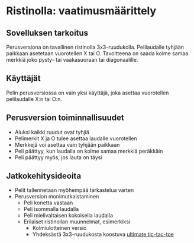 # Ristinolla: vaatimusmäärittely

## Sovelluksen tarkoitus
 Perusversiona on tavallinen ristinolla 3x3-ruudukolla. Pelilaudalle tyhjään paikkaan asetetaan vuorotellen X tai O. Tavoitteena on saada kolme samaa merkkiä joko pysty- tai vaakasuoraan tai diagonaalille.

## Käyttäjät
Pelin perusversiossa on vain yksi käyttäjä, joka asettaa vuorotellen pelilaudalle X:n tai O:n.

## Perusversion toiminnallisuudet
* Aluksi kaikki ruudut ovat tyhjiä
* Pelimerkit X ja O tulee asettaa laudalle vuorotellen
* Merkkejä voi asettaa vain tyhjään paikkaan
* Peli päättyy, kun laudalla on kolme samaa merkkiä peräkkäin
* Peli päättyy myös, jos lauta on täysi


## Jatkokehitysideoita
* Pelit tallennetaan myöhempää tarkastelua varten
* Perusversion monimutkaistaminen
  * Peli konetta vastaan
  * Peli isommalla laudalla
  * Peli mielivaltaisen kokoisella laudalla
  * Erilaiset ristinollan muunnelmat, esimerkiksi
    * Kolmiulotteinen versio
    * Yhdeksästä 3x3-ruudukosta koostuva [ultimate tic-tac-toe](https://en.wikipedia.org/wiki/Ultimate_tic-tac-toe)  

